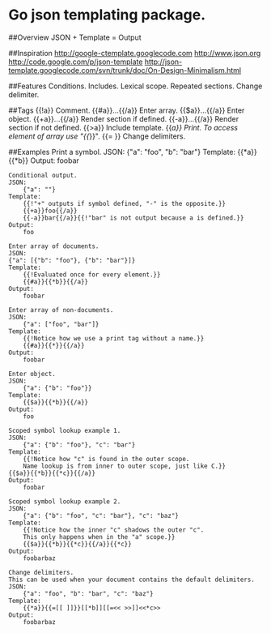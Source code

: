 # Go json templating package.

##Overview
JSON + Template = Output

##Inspiration
http://google-ctemplate.googlecode.com
http://www.json.org
http://code.google.com/p/json-template
http://json-template.googlecode.com/svn/trunk/doc/On-Design-Minimalism.html

##Features
Conditions.
Includes.
Lexical scope.
Repeated sections.
Change delimiter.

##Tags
	{{!a}}          Comment.
	{{#a}}...{{/a}} Enter array.
	{{$a}}...{{/a}} Enter object.
	{{+a}}...{{/a}} Render section if defined.
	{{-a}}...{{/a}} Render section if not defined.
	{{>a}}          Include template.
	{{*a}}          Print. To access element of array use "{{*}}".
	{{=<ld> <rd>}}  Change delimiters.

##Examples
	Print a symbol.
	JSON:
		{"a": "foo", "b": "bar"}
	Template:
		{{*a}}{{*b}}
	Output:
		foobar

	Conditional output.
	JSON:
		{"a": ""}
	Template:
		{{!"+" outputs if symbol defined, "-" is the opposite.}}
		{{+a}}foo{{/a}}
		{{-a}}bar{{/a}}{{!"bar" is not output because a is defined.}}
	Output:
		foo

	Enter array of documents.
	JSON:
	{"a": [{"b": "foo"}, {"b": "bar"}]}
	Template:
		{{!Evaluated once for every element.}}
		{{#a}}{{*b}}{{/a}}
	Output:
		foobar

	Enter array of non-documents.
	JSON:
		{"a": ["foo", "bar"]}
	Template:
		{{!Notice how we use a print tag without a name.}}
		{{#a}}{{*}}{{/a}}
	Output:
		foobar

	Enter object.
	JSON:
		{"a": {"b": "foo"}}
	Template:
		{{$a}}{{*b}}{{/a}}
	Output:
		foo

	Scoped symbol lookup example 1.
	JSON:
		{"a": {"b": "foo"}, "c": "bar"}
	Template:
		{{!Notice how "c" is found in the outer scope.
		Name lookup is from inner to outer scope, just like C.}}
	{{$a}}{{*b}}{{*c}}{{/a}}
	Output:
		foobar

	Scoped symbol lookup example 2.
	JSON:
		{"a": {"b": "foo", "c": "bar"}, "c": "baz"}
	Template:
		{{!Notice how the inner "c" shadows the outer "c".
		This only happens when in the "a" scope.}}
		{{$a}}{{*b}}{{*c}}{{/a}}{{*c}}
	Output:
		foobarbaz

	Change delimiters.
	This can be used when your document contains the default delimiters.
	JSON:
		{"a": "foo", "b": "bar", "c": "baz"}
	Template:
		{{*a}}{{=[[ ]]}}[[*b]][[=<< >>]]<<*c>>
	Output:
		foobarbaz
